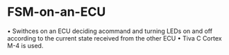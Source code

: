 # FSM-on-an-ECU
•	Swithces on an ECU deciding acommand and turning LEDs on and off according to the current state received from the other ECU
•	Tiva C Cortex M-4 is used.
